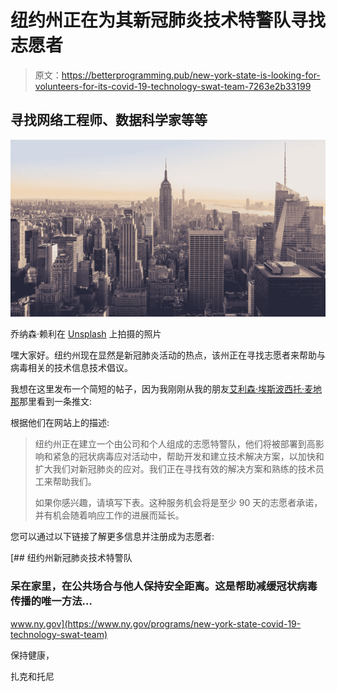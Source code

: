 # 纽约州正在为其新冠肺炎技术特警队寻找志愿者

> 原文：<https://betterprogramming.pub/new-york-state-is-looking-for-volunteers-for-its-covid-19-technology-swat-team-7263e2b33199>

## 寻找网络工程师、数据科学家等等

![](img/55f9b8a22cc9ba58abc24d0a45a73d13.png)

乔纳森·赖利在 [Unsplash](https://unsplash.com/s/photos/nyc?utm_source=unsplash&utm_medium=referral&utm_content=creditCopyText) 上拍摄的照片

嘿大家好。纽约州现在显然是新冠肺炎活动的热点，该州正在寻找志愿者来帮助与病毒相关的技术信息技术倡议。

我想在这里发布一个简短的帖子，因为我刚刚从我的朋友[艾利森·埃斯波西托·麦地那](https://medium.com/u/90c36daa114a?source=post_page-----7263e2b33199--------------------------------)那里看到一条推文:

根据他们在网站上的描述:

> 纽约州正在建立一个由公司和个人组成的志愿特警队，他们将被部署到高影响和紧急的冠状病毒应对活动中，帮助开发和建立技术解决方案，以加快和扩大我们对新冠肺炎的应对。我们正在寻找有效的解决方案和熟练的技术员工来帮助我们。
> 
> 如果你感兴趣，请填写下表。这种服务机会将是至少 90 天的志愿者承诺，并有机会随着响应工作的进展而延长。

您可以通过以下链接了解更多信息并注册成为志愿者:

[](https://www.ny.gov/programs/new-york-state-covid-19-technology-swat-team) [## 纽约州新冠肺炎技术特警队

### 呆在家里，在公共场合与他人保持安全距离。这是帮助减缓冠状病毒传播的唯一方法…

www.ny.gov](https://www.ny.gov/programs/new-york-state-covid-19-technology-swat-team) 

保持健康，

扎克和托尼
